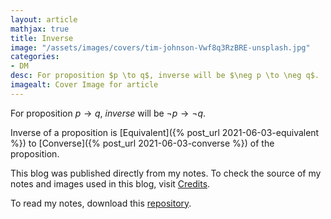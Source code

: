 ```yaml
---
layout: article
mathjax: true
title: Inverse
image: "/assets/images/covers/tim-johnson-Vwf8q3RzBRE-unsplash.jpg"
categories:
- DM
desc: For proposition $p \to q$, inverse will be $\neg p \to \neg q$. 
imagealt: Cover Image for article
---
```


For proposition $p \to q$, *inverse* will be $\neg p \to \neg q$.





















































































































































































































































































































































































































Inverse of a proposition is [Equivalent]({% post_url 2021-06-03-equivalent %}) to [Converse]({% post_url 2021-06-03-converse %}) of the proposition.

This blog was published directly from my notes.
To check the source of my notes and images used in this blog, visit <a href="/credits.html" target="_blank">Credits</a>.

To read my notes, download this <a href="https://github.com/bovem/CS" target="blank">repository</a>.